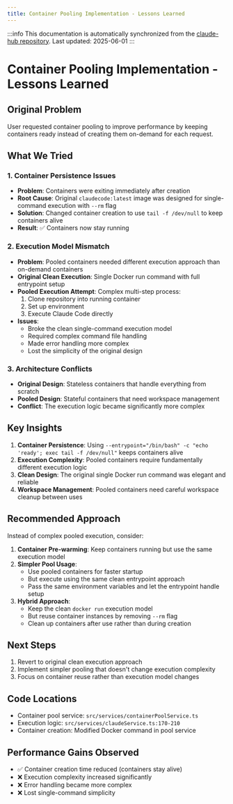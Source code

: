 ```yaml
---
title: Container Pooling Implementation - Lessons Learned
---
```


:::info
This documentation is automatically synchronized from the [claude-hub repository](https://github.com/claude-did-this/claude-hub). 
Last updated: 2025-06-01
:::



# Container Pooling Implementation - Lessons Learned

## Original Problem
User requested container pooling to improve performance by keeping containers ready instead of creating them on-demand for each request.

## What We Tried

### 1. Container Persistence Issues
- **Problem**: Containers were exiting immediately after creation
- **Root Cause**: Original `claudecode:latest` image was designed for single-command execution with `--rm` flag
- **Solution**: Changed container creation to use `tail -f /dev/null` to keep containers alive
- **Result**: ✅ Containers now stay running

### 2. Execution Model Mismatch
- **Problem**: Pooled containers needed different execution approach than on-demand containers
- **Original Clean Execution**: Single Docker run command with full entrypoint setup
- **Pooled Execution Attempt**: Complex multi-step process:
  1. Clone repository into running container
  2. Set up environment
  3. Execute Claude Code directly
- **Issues**:
  - Broke the clean single-command execution model
  - Required complex command file handling
  - Made error handling more complex
  - Lost the simplicity of the original design

### 3. Architecture Conflicts
- **Original Design**: Stateless containers that handle everything from scratch
- **Pooled Design**: Stateful containers that need workspace management
- **Conflict**: The execution logic became significantly more complex

## Key Insights

1. **Container Persistence**: Using `--entrypoint="/bin/bash" -c "echo 'ready'; exec tail -f /dev/null"` keeps containers alive
2. **Execution Complexity**: Pooled containers require fundamentally different execution logic
3. **Clean Design**: The original single Docker run command was elegant and reliable
4. **Workspace Management**: Pooled containers need careful workspace cleanup between uses

## Recommended Approach

Instead of complex pooled execution, consider:

1. **Container Pre-warming**: Keep containers running but use the same execution model
2. **Simpler Pool Usage**: 
   - Use pooled containers for faster startup
   - But execute using the same clean entrypoint approach
   - Pass the same environment variables and let the entrypoint handle setup
3. **Hybrid Approach**: 
   - Keep the clean `docker run` execution model
   - But reuse container instances by removing `--rm` flag
   - Clean up containers after use rather than during creation

## Next Steps

1. Revert to original clean execution approach
2. Implement simpler pooling that doesn't change execution complexity
3. Focus on container reuse rather than execution model changes

## Code Locations

- Container pool service: `src/services/containerPoolService.ts`
- Execution logic: `src/services/claudeService.ts:170-210`
- Container creation: Modified Docker command in pool service

## Performance Gains Observed

- ✅ Container creation time reduced (containers stay alive)
- ❌ Execution complexity increased significantly
- ❌ Error handling became more complex
- ❌ Lost single-command simplicity